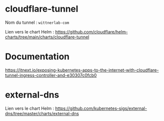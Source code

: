 # cloudflare-tunnel

Nom du tunnel : `wittnerlab-com`

Lien vers le chart Helm : https://github.com/cloudflare/helm-charts/tree/main/charts/cloudflare-tunnel

# Documentation

https://itnext.io/exposing-kubernetes-apps-to-the-internet-with-cloudflare-tunnel-ingress-controller-and-e30307c0fcb0

# external-dns

Lien vers le chart Helm : https://github.com/kubernetes-sigs/external-dns/tree/master/charts/external-dns